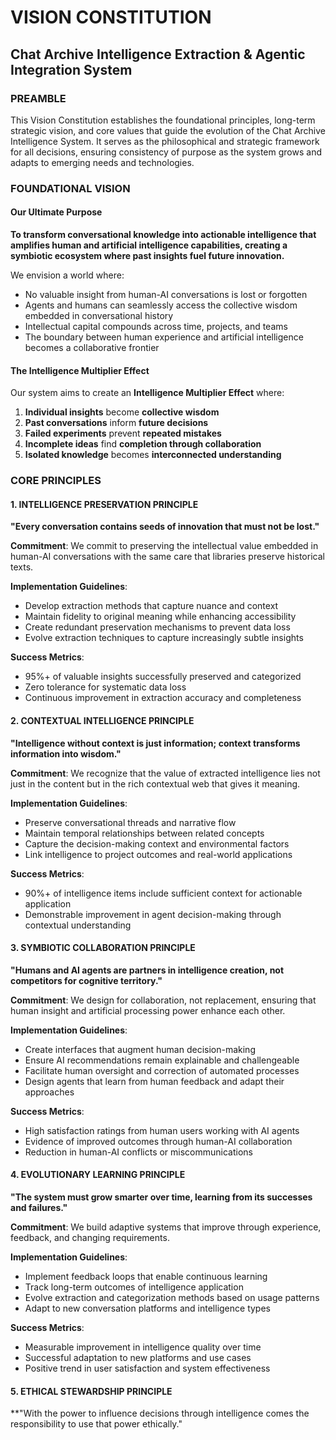 # VISION CONSTITUTION
## Chat Archive Intelligence Extraction & Agentic Integration System

### PREAMBLE

This Vision Constitution establishes the foundational principles, long-term strategic vision, and core values that guide the evolution of the Chat Archive Intelligence System. It serves as the philosophical and strategic framework for all decisions, ensuring consistency of purpose as the system grows and adapts to emerging needs and technologies.

### FOUNDATIONAL VISION

#### Our Ultimate Purpose

**To transform conversational knowledge into actionable intelligence that amplifies human and artificial intelligence capabilities, creating a symbiotic ecosystem where past insights fuel future innovation.**

We envision a world where:
- No valuable insight from human-AI conversations is lost or forgotten
- Agents and humans can seamlessly access the collective wisdom embedded in conversational history
- Intellectual capital compounds across time, projects, and teams
- The boundary between human experience and artificial intelligence becomes a collaborative frontier

#### The Intelligence Multiplier Effect

Our system aims to create an **Intelligence Multiplier Effect** where:
1. **Individual insights** become **collective wisdom**
2. **Past conversations** inform **future decisions**
3. **Failed experiments** prevent **repeated mistakes**
4. **Incomplete ideas** find **completion through collaboration**
5. **Isolated knowledge** becomes **interconnected understanding**

### CORE PRINCIPLES

#### 1. INTELLIGENCE PRESERVATION PRINCIPLE

**"Every conversation contains seeds of innovation that must not be lost."**

**Commitment**: We commit to preserving the intellectual value embedded in human-AI conversations with the same care that libraries preserve historical texts.

**Implementation Guidelines**:
- Develop extraction methods that capture nuance and context
- Maintain fidelity to original meaning while enhancing accessibility
- Create redundant preservation mechanisms to prevent data loss
- Evolve extraction techniques to capture increasingly subtle insights

**Success Metrics**:
- 95%+ of valuable insights successfully preserved and categorized
- Zero tolerance for systematic data loss
- Continuous improvement in extraction accuracy and completeness

#### 2. CONTEXTUAL INTELLIGENCE PRINCIPLE  

**"Intelligence without context is just information; context transforms information into wisdom."**

**Commitment**: We recognize that the value of extracted intelligence lies not just in the content but in the rich contextual web that gives it meaning.

**Implementation Guidelines**:
- Preserve conversational threads and narrative flow
- Maintain temporal relationships between related concepts
- Capture the decision-making context and environmental factors
- Link intelligence to project outcomes and real-world applications

**Success Metrics**:
- 90%+ of intelligence items include sufficient context for actionable application
- Demonstrable improvement in agent decision-making through contextual understanding

#### 3. SYMBIOTIC COLLABORATION PRINCIPLE

**"Humans and AI agents are partners in intelligence creation, not competitors for cognitive territory."**

**Commitment**: We design for collaboration, not replacement, ensuring that human insight and artificial processing power enhance each other.

**Implementation Guidelines**:
- Create interfaces that augment human decision-making
- Ensure AI recommendations remain explainable and challengeable
- Facilitate human oversight and correction of automated processes
- Design agents that learn from human feedback and adapt their approaches

**Success Metrics**:
- High satisfaction ratings from human users working with AI agents
- Evidence of improved outcomes through human-AI collaboration
- Reduction in human-AI conflicts or miscommunications

#### 4. EVOLUTIONARY LEARNING PRINCIPLE

**"The system must grow smarter over time, learning from its successes and failures."**

**Commitment**: We build adaptive systems that improve through experience, feedback, and changing requirements.

**Implementation Guidelines**:
- Implement feedback loops that enable continuous learning
- Track long-term outcomes of intelligence application
- Evolve extraction and categorization methods based on usage patterns
- Adapt to new conversation platforms and intelligence types

**Success Metrics**:
- Measurable improvement in intelligence quality over time
- Successful adaptation to new platforms and use cases
- Positive trend in user satisfaction and system effectiveness

#### 5. ETHICAL STEWARDSHIP PRINCIPLE

**"With the power to influence decisions through intelligence comes the responsibility to use that power ethically."